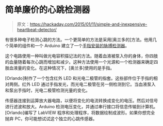# 简单廉价的心跳检测器

> 原文：<https://hackaday.com/2015/01/11/simple-and-inexpensive-heartbeat-detector/>

有很多种电子检测心跳的方法。一个更简单的方法是采用[奥兰多的]方法。他用几个简单的组件和一个 Arduino 建立了一个[手指安装的脉搏检测器](http://hackaday.io/project/3378-diy-arduino-pulse-sensor "Hackaday.io")。

这个电路使用一种叫做光电容积描记法的方法。随着血液被泵入你的身体，你四肢的血量随着每次心跳而增加和减少。这种方法使用一个光源和一个检测器来确定四肢血液量的变化。在这种情况下，[奥兰多]使用的是手指。

[Orlando]制作了一个包含红外 LED 和光电二极管的指套。这些部件位于手指的相对两侧。红外 LED 通过手指发光，而光电二极管在另一侧检测到它。当血液泵入和泵出手指时，光电二极管检测光量的变化。

传感器连接到运算放大器电路，以便将变化的电流转换成变化的电压。然后对信号进行滤波和放大。Arduino 检测电压变化，并通过串行接口将信息传输到计算机。[Orlando]编写了 LabVIEW 程序和处理程序，将数据绘制成波形。如果你想完全抛弃 PC，你可能想试试这个独立的心跳传感器。